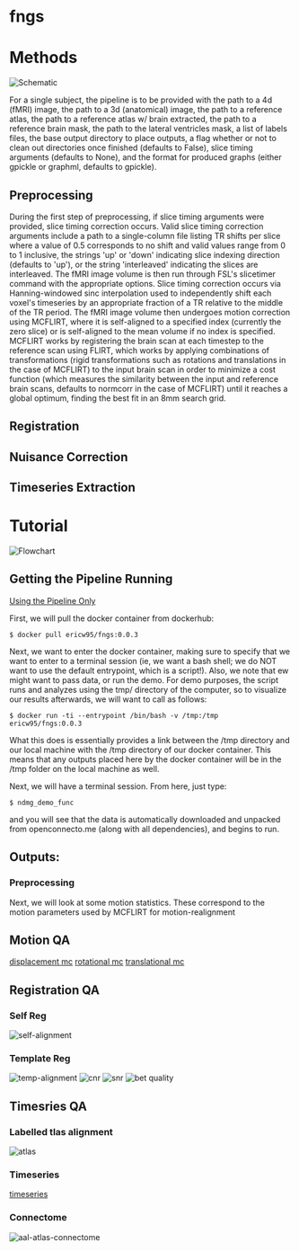 # fngs

# Methods

![Schematic](https://neurodatadesign.github.io/fngs/ewalke31/tutorials/week_0410/img/schematic.png)

For a single subject, the pipeline is to be provided with the path to a 4d (fMRI) image, the path to a 3d (anatomical) image, the path to a reference atlas, the path to a reference atlas w/ brain extracted, the path to a reference brain mask, the path to the lateral ventricles mask, a list of labels files, the base output directory to place outputs, a flag whether or not to clean out directories once finished (defaults to False), slice timing arguments (defaults to None), and the format for produced graphs (either gpickle or graphml, defaults to gpickle).

## Preprocessing

During the first step of preprocessing, if slice timing arguments were provided, slice timing correction occurs. Valid slice timing correction arguments include a path to a single-column file listing TR shifts per slice where a value of 0.5 corresponds to no shift and valid values range from 0 to 1 inclusive, the strings 'up' or 'down' indicating slice indexing direction (defaults to 'up'), or the string 'interleaved' indicating the slices are interleaved. The fMRI image volume is then run through FSL's slicetimer command with the appropriate options. Slice timing correction occurs via Hanning-windowed sinc interpolation used to independently shift each voxel's timeseries by an appropriate fraction of a TR relative to the middle of the TR period. The fMRI image volume then undergoes motion correction using MCFLIRT, where it is self-aligned to a specified index (currently the zero slice) or is self-aligned to the mean volume if no index is specified. MCFLIRT works by registering the brain scan at each timestep to the reference scan using FLIRT, which works by applying combinations of transformations (rigid transformations such as rotations and translations in the case of MCFLIRT) to the input brain scan in order to minimize a cost function (which measures the similarity between the input and reference brain scans, defaults to normcorr in the case of MCFLIRT) until it reaches a global optimum, finding the best fit in an 8mm search grid.

## Registration

## Nuisance Correction

## Timeseries Extraction

# Tutorial

![Flowchart](https://neurodatadesign.github.io/fngs/02agarwalt/project1/week_0327/flowchart5.jpeg)

## Getting the Pipeline Running

[Using the Pipeline Only](#pipeline)  

First, we will pull the docker container from dockerhub:
```
$ docker pull ericw95/fngs:0.0.3
```

Next, we want to enter the docker container, making sure to specify that we want to enter to a terminal session (ie, we want a bash shell; we do NOT want to use the default entrypoint, which is a script!). Also, we note that ew might want to pass data, or run the demo. For demo purposes, the script runs and analyzes using the tmp/ directory of the computer, so to visualize our results afterwards, we will want to call as follows:
```
$ docker run -ti --entrypoint /bin/bash -v /tmp:/tmp ericw95/fngs:0.0.3
```
What this does is essentially provides a link between the /tmp directory and our local machine with the /tmp directory of our docker container. This means that any outputs placed here by the docker container will be in the /tmp folder on the local machine as well.

Next, we will have a terminal session. From here, just type:

```
$ ndmg_demo_func
```

and you will see that the data is automatically downloaded and unpacked from openconnecto.me (along with all dependencies), and begins to run.

## Outputs:

### Preprocessing

Next, we will look at some motion statistics. These correspond to the motion parameters used by MCFLIRT for motion-realignment



## Motion QA

[displacement mc](https://neurodatadesign.github.io/fngs/ebridge2/fngs_documentation/week_0410/sub-0025864_session-1_bold_small/func/preproc/sub-0025864_ses-1_bold_mc_disp.html)
[rotational mc](https://neurodatadesign.github.io/fngs/ebridge2/fngs_documentation/week_0410/sub-0025864_session-1_bold_small/reg/func/preproc/sub-0025864_ses-1_bold_mc_rot.html)
[translational mc](https://neurodatadesign.github.io/fngs/ebridge2/fngs_documentation/week_0410/sub-0025864_session-1_bold_small/reg/func/preproc/sub-0025864_ses-1_bold_mc_trans.html)

## Registration QA

### Self Reg

![self-alignment](https://github.com/NeuroDataDesign/fngs/blob/master/docs/ebridge2/fngs_documentation/week_0410/sub-0025864_session-1_bold_small/reg/reg/func/align/self/final_score_817/sub-0025864_ses-1_bold_preproc_self-aligned.png)

### Template Reg
![temp-alignment](https://github.com/NeuroDataDesign/fngs/blob/master/docs/ebridge2/fngs_documentation/week_0410/sub-0025864_session-1_bold_small/reg/func/align/temp/final_score_857/sub-0025864_ses-1_bold_aligned.png)
![cnr](https://github.com/NeuroDataDesign/fngs/blob/master/docs/ebridge2/fngs_documentation/week_0410/sub-0025864_session-1_bold_small/reg/func/align/temp/final_score_877/sub-0025864_ses-1_bold_aligned_cnr.png)
![snr](https://github.com/NeuroDataDesign/fngs/blob/master/docs/ebridge2/fngs_documentation/week_0410/sub-0025864_session-1_bold_small/reg/func/align/temp/final_score_877/sub-0025864_ses-1_bold_aligned_snr.png)
![bet quality](https://github.com/NeuroDataDesign/fngs/blob/master/docs/ebridge2/fngs_documentation/week_0410/sub-0025864_session-1_bold_small/reg/func/align/temp/final_score_877/sub-0025864_ses-1_bold_preproc_temp-aligned_nonlinear_bet_quality.png)

## Timesries QA
### Labelled tlas alignment
![atlas](https://github.com/NeuroDataDesign/fngs/blob/master/docs/ebridge2/fngs_documentation/week_0410/sub-0025864_session-1_bold_small/ts_roi/aal-2mm/sub-0025864_ses-1_T1w_aligned.png)

### Timeseries
[timeseries](https://neurodatadesign.github.io/fngs/ebridge2/fngs_documentation/week_0410/sub-0025864_session-1_bold_small/ts_roi/aal-2mm/sub-0025864_ses-1_bold_aal-2mm_timeseries.html)

### Connectome
![aal-atlas-connectome](https://github.com/NeuroDataDesign/fngs/blob/master/docs/ebridge2/fngs_documentation/week_0410/sub-0025864_session-1_bold_small/ts_roi/aal-2mm/sub-0025864_ses-1_bold_aal-2mm_corr.png)

